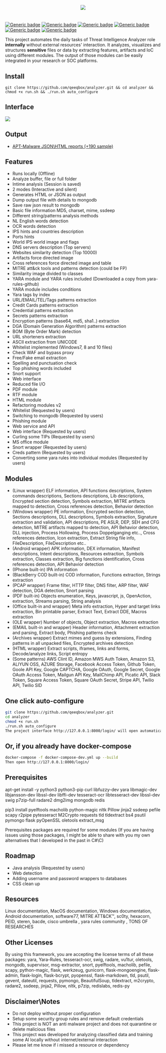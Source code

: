 <p align="center"> <img src="https://raw.githubusercontent.com/qeeqbox/analyzer/master/readme/analyzerlogo.png"></p>

#
[![Generic badge](https://img.shields.io/badge/dynamic/json.svg?url=https://raw.githubusercontent.com/qeeqbox/analyzer/master/info&label=Quality&query=$.grade&colorB=228B22&style=flat-square)](https://github.com/qeeqbox/analyzer/blob/master/info) [![Generic badge](https://img.shields.io/badge/dynamic/json.svg?url=https://raw.githubusercontent.com/qeeqbox/analyzer/master/info&label=version&query=$.version&colorB=blue&style=flat-square)](https://github.com/qeeqbox/analyzer/blob/master/changes.md) [![Generic badge](https://img.shields.io/badge/dynamic/json.svg?url=https://raw.githubusercontent.com/qeeqbox/analyzer/master/info&label=build&query=$.dockercomposebuild&colorB=green&style=flat-square)](https://github.com/qeeqbox/analyzer/blob/master/changes.md) [![Generic badge](https://img.shields.io/badge/dynamic/json.svg?url=https://raw.githubusercontent.com/qeeqbox/analyzer/master/info&label=test&query=$.automatedtest&colorB=green&style=flat-square)](https://github.com/qeeqbox/analyzer/blob/master/changes.md) [![Generic badge](https://img.shields.io/badge/dynamic/json.svg?url=https://raw.githubusercontent.com/qeeqbox/analyzer/master/info&label=implemented&query=$.implemented&colorB=lightgrey&style=flat-square)](https://github.com/qeeqbox/analyzer/blob/master/changes.md) [![Generic badge](https://img.shields.io/static/v1?label=%F0%9F%91%8D&message=!&color=yellow&style=flat-square)](https://github.com/qeeqbox/analyzer/stargazers)

This project automates the daily tasks of Threat Intelligence Analyzer role **internally** without external resources' interaction. It analyzes, visualizes and structures **sensitive** files or data by extracting features, artifacts and IoC using different modules. The output of those modules can be easily integrated in your research or SOC platforms.

## Install
```git clone https://github.com/qeeqbox/analyzer.git && cd analyzer &&  chmod +x run.sh && ./run.sh auto_configure```

## Interface
<img src="https://raw.githubusercontent.com/qeeqbox/analyzer/master/readme/intro.gif" style="max-width:768px"/>

## Output 
- [APT-Malware JSON\HTML reports (+190 sample)](https://files.qeeqbox.com/set1/)

## Features 
- Runs locally (Offline)
- Analyze buffer, file or full folder
- Intime analysis (Session is saved)
- 2 modes (Interactive and silent)
- Generates HTML or JSON as output
- Dump output file with details to mongodb
- Save raw json result to mongodb
- Basic file information MD5, charset, mime, ssdeep
- Different string/patterns analysis methods
- NL English words detection
- OCR words detection
- IPS hints and countries description
- Ports hints
- World IPS world image and flags
- DNS servers description (Top servers)
- Websites similarity detection (Top 10000)
- Artifacts force directed image
- Cross references force directed image and table
- MITRE att&ck tools and patterns detection (could be FP)
- Similarity image divided to classes
- YARA module and YARA rules included (Downloaded a copy from yara-rules-github)
- YARA module includes conditions
- Yara tags by index
- URL/EMAIL/TEL/Tags patterns extraction
- Credit Cards patterns extraction
- Credential patterns extraction
- Secrets patterns extraction
- Encryption patterns (base64, md5, sha1..) extraction
- DGA (Domain Generation Algorithm) patterns extraction
- BOM (Byte Order Mark) detection
- URL shorteners extraction
- ASCII extraction from UNICODE
- Whitelist implemented (Windows7, 8 and 10 files)
- Check WAF and bypass proxy
- Free/Fake email extraction
- Spelling and punctuation check
- Top phishing words included
- Snort support
- Web interface
- Reduced file I/O
- PDF module
- RTF module
- HTML module
- Refactoring modules v2
- Whitelist (Requested by users)
- Switching to mongodb (Requested by users)
- Phishing module
- Web service and API
- Web interface (Requested by users)
- Curling some TIPs (Requested by users)
- MS office module
- Snort wrapper (Requested by users)
- Creds pattern (Requested by users)
- Converting some yara rules into individual modules (Requested by users)

## Modules
- (Linux wrapper) ELF information, API functions descriptions, System commands descriptions, Sections descriptions, Lib descriptions, Encrypted section detection, Symbols extraction, MITRE artifacts mapped to detection, Cross references detection, Behavior detection
- (Windows wrapper) PE information, Encrypted section detection, Sections descriptions, DLL descriptions, Symbols extraction, Signature extraction and validation, API descriptions, PE ASLR, DEP, SEH and CFG detection, MITRE artifacts mapped to detection, API Behavior detection, DLL injection, Process Hollowing, Process Doppelganging etc.., Cross references detection, Icon extraction, Extract String file info, FileDescription, FileDescription etc..
- (Android wrapper) APK information, DEX information, Manifest descriptions, Intent descriptions, Resources extraction, Symbols extraction, Classes extraction, Big functions identification, Cross references detection, API Behavior detection
- (IPhone built-in) IPA information
- (BlackBerry COD built-in) COD information, Functions extraction, Strings extraction
- (PCAP wrapper) Frame filter, HTTP filter, DNS filter, ARP filter, WAF detection, DGA detection, Snort parsing
- (PDF built-in) Objects enumeration, Keys, javascript, js, OpenAction, extraction, Streams parsing, String analysis
- (Office built-in and wrapper) Meta info extraction, Hyper and target links extraction, Bin printable parser, Extract Text, Extract DDE, Macros extraction
- (OLE wrapper) Number of objects, Object extraction, Macros extraction
- (EMAIL built-in and wrapper) Header information, Attachment extraction and parsing, Extract body, Phishing patterns check
- (Archives wrapper) Extract mimes and guess by extensions, Finding patterns in all unpacked files, Encrypted archives detection
- (HTML wrapper) Extract scripts, iframes, links and forms, Decode/analyze links, Script entropy
- (Some patterns) AWS Clint ID, Amazon MWS Auth Token, Amazon S3, ALIYUN OSS, AZURE Storage, Facebook Access Token, Github Token, Goole API Key, Google CAPTCHA, Google OAuth, Google Secret, Google OAuth Access Token, Mailgun API Key, MailChimp API, Picatic API, Slack Token, Square Access Token, Square OAuth Secret, Stripe API, Twilio API, Twilio SID

## One click auto-configure
```bash
git clone https://github.com/qeeqbox/analyzer.git
cd analyzer
chmod +x run.sh
./run.sh auto_configure
The project interface http://127.0.0.1:8000/login/ will open automatically after finishing the initialization process
```

## Or, if you already have docker-compose
```bash
docker-compose -f docker-compose-dev.yml up --build
Then open http://127.0.0.1:8000/login/
```

## Prerequisites
apt-get install -y python3 python3-pip curl libfuzzy-dev yara libmagic-dev libjansson-dev libssl-dev libffi-dev tesseract-ocr libtesseract-dev libssl-dev swig p7zip-full radare2 dmg2img mongodb redis

pip3 install pyelftools macholib python-magic nltk Pillow jinja2 ssdeep pefile scapy r2pipe pytesseract M2Crypto requests tld tldextract bs4 psutil pymongo flask pyOpenSSL oletools extract_msg

Prerequisites packages are required for some modules (If you are having issues using those packages, I might be able to share with you my own alternatives that I developed in the past in C#\C)

## Roadmap
- Java analysis (Requested by users)
- Web detection
- Adding username and password wrappers to databases
- CSS clean up

## Resources
Linux documentation, MacOS documentation, Windows documentation, Android documentation, software77, MITRE ATT&CK™, sc0ty, hexacorn, PEID, steren, bacde, cisco umbrella , yara rules community , TONS OF RESEARCHES

## Other Licenses
By using this framework, you are accepting the license terms of all these packages: yara, Yara-Rules, tesseract-ocr, swig, radare, vu1tur, oletools, mongodb, supervisor, msg-extractor, snort, pyelftools, macholib, pefile, scapy, python-magic, flask, werkzeug, gunicorn, flask-mongoengine, flask-admin, flask-login, flask-bcrypt, pyopenssl, flask-markdown, tld, psutil, gevent, dateutil, requests, pymongo, BeautifulSoup, tldextract, m2crypto, radare2, ssdeep, jinja2, Pillow, nltk, p7zip, redislabs, redis-py

## Disclaimer\Notes
- Do not deploy without proper configuration
- Setup some security group rules and remove default credentials
- This project is NOT an anti malware project and does not quarantine or delete malicious files
- This project was developed for analyzing classified data and training some AI locally without internet/external interaction
- Please let me know if i missed a resource or dependency
